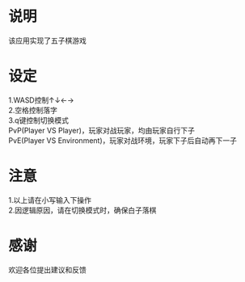 # 说明
  该应用实现了五子棋游戏
# 设定
  1.WASD控制↑↓←→  
  2.空格控制落字  
  3.q键控制切换模式  
      PvP(Player VS Player)，玩家对战玩家，均由玩家自行下子  
      PvE(Player VS Environment)，玩家对战环境，玩家下子后自动再下一子  
# 注意
  1.以上请在小写输入下操作  
  2.因逻辑原因，请在切换模式时，确保白子落棋
# 感谢
  欢迎各位提出建议和反馈
